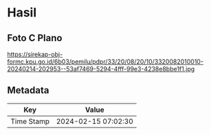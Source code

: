# Hasil

## Foto C Plano

https://sirekap-obj-formc.kpu.go.id/6b03/pemilu/pdpr/33/20/08/20/10/3320082010010-20240214-202953--53af7469-5294-4fff-99e3-4238e8bbe1f1.jpg


## Metadata

| Key        | Value               |
| ---------- | ------------------- |
| Time Stamp | 2024-02-15 07:02:30 |




